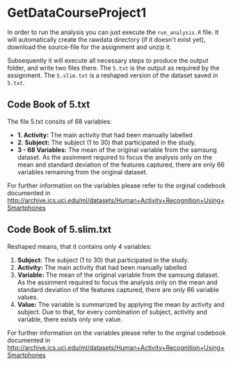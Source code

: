 # GetDataCourseProject1

In order to run the analysis you can just execute the `run_analysis.R` file. 
It will automatically create the rawdata directory (if it doesn't exist yet), 
download the source-file for the assignment and unzip it.

Subsequently it will execute all necessary steps to produce the output folder,
and write two files there. The `5.txt` is the output as required by the 
assignment. The `5.slim.txt` is a reshaped version of the dataset saved in 
`5.txt`.

## Code Book of 5.txt
The file 5.txt consits of 68 variables:

* **1. Activity:** The main activity that had been manually labelled
* **2. Subject:** The subject (1 to 30) that participated in the study.
* **3 - 68 Variables:** The mean of the original variable from the samsung 
dataset. As the assinment required to focus the analysis only on the mean and 
standard deviation of the features captured, there are only 66 variables 
remaining from the original dataset.

For further information on the variables please refer to the orginal codebook
documented in http://archive.ics.uci.edu/ml/datasets/Human+Activity+Recognition+Using+Smartphones

## Code Book of 5.slim.txt

Reshaped means, that it contains only 4 variables:

1. **Subject:** The subject (1 to 30) that participated in the study.
2. **Activity:** The main activity that had been manually labelled
3. **Variable:** The mean of the original variable from the samsung dataset. 
As the assinment required to focus the analysis only on the mean and standard 
deviation of the features captured, there are only 66 variable values.
4. **Value:** The variable is summarized by applying the mean by activity and 
subject. Due to that, for every combination of subject, activity and variable,
there exists only one value.

For further information on the variables please refer to the orginal codebook
documented in http://archive.ics.uci.edu/ml/datasets/Human+Activity+Recognition+Using+Smartphones
